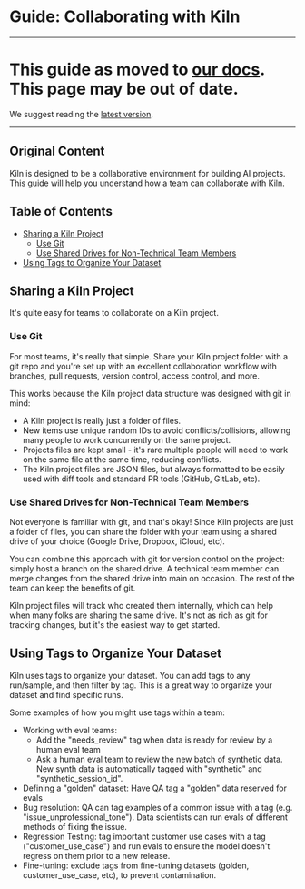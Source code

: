 # Guide: Collaborating with Kiln

---

# This guide as moved to [our docs](https://docs.getkiln.ai/docs/collaboration). This page may be out of date.

We suggest reading the [latest version](https://docs.getkiln.ai/docs/collaboration).

---

## Original Content

Kiln is designed to be a collaborative environment for building AI projects. This guide will help you understand how a team can collaborate with Kiln.

## Table of Contents

- [Sharing a Kiln Project](#sharing-a-kiln-project)
  - [Use Git](#use-git)
  - [Use Shared Drives for Non-Technical Team Members](#use-shared-drives-for-non-technical-team-members)
- [Using Tags to Organize Your Dataset](#using-tags-to-organize-your-dataset)

## Sharing a Kiln Project

It's quite easy for teams to collaborate on a Kiln project.

### Use Git

For most teams, it's really that simple. Share your Kiln project folder with a git repo and you're set up with an excellent collaboration workflow with branches, pull requests, version control, access control, and more.

This works because the Kiln project data structure was designed with git in mind:

- A Kiln project is really just a folder of files.
- New items use unique random IDs to avoid conflicts/collisions, allowing many people to work concurrently on the same project.
- Projects files are kept small - it's rare multiple people will need to work on the same file at the same time, reducing conflicts.
- The Kiln project files are JSON files, but always formatted to be easily used with diff tools and standard PR tools (GitHub, GitLab, etc).

### Use Shared Drives for Non-Technical Team Members

Not everyone is familiar with git, and that's okay! Since Kiln projects are just a folder of files, you can share the folder with your team using a shared drive of your choice (Google Drive, Dropbox, iCloud, etc).

You can combine this approach with git for version control on the project: simply host a branch on the shared drive. A technical team member can merge changes from the shared drive into main on occasion. The rest of the team can keep the benefits of git.

Kiln project files will track who created them internally, which can help when many folks are sharing the same drive. It's not as rich as git for tracking changes, but it's the easiest way to get started.

## Using Tags to Organize Your Dataset

Kiln uses tags to organize your dataset. You can add tags to any run/sample, and then filter by tag. This is a great way to organize your dataset and find specific runs.

Some examples of how you might use tags within a team:

- Working with eval teams:
  - Add the "needs_review" tag when data is ready for review by a human eval team
  - Ask a human eval team to review the new batch of synthetic data. New synth data is automatically tagged with "synthetic" and "synthetic_session_id".
- Defining a "golden" dataset: Have QA tag a "golden" data reserved for evals
- Bug resolution: QA can tag examples of a common issue with a tag (e.g. "issue_unprofessional_tone"). Data scientists can run evals of different methods of fixing the issue.
- Regression Testing: tag important customer use cases with a tag ("customer_use_case") and run evals to ensure the model doesn't regress on them prior to a new release.
- Fine-tuning: exclude tags from fine-tuning datasets (golden, customer_use_case, etc), to prevent contamination.
